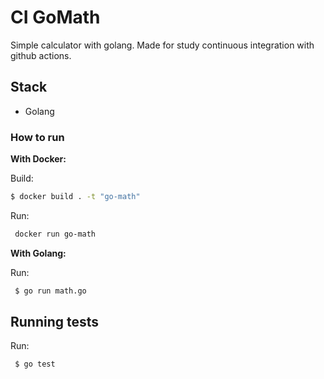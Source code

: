 # CI GoMath

Simple calculator with golang. Made for study continuous integration with github actions.

## Stack
- Golang

### How to run

**With Docker:**

Build:
```sh
$ docker build . -t "go-math"
```

Run:
```sh
 docker run go-math
```

**With Golang:**


Run:
```sh
 $ go run math.go
```

## Running tests

Run:
```sh
 $ go test
```